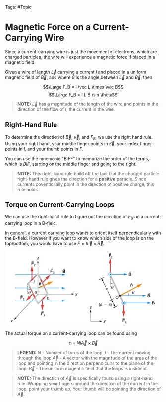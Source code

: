 Tags: #Topic 

# Magnetic Force on a Current-Carrying Wire

Since a current-carrying wire is just the movement of electrons, which are charged particles, the wire will experience a magnetic force if placed in a magnetic field.

Given a wire of length $\vec L$ carrying a current $I$ and placed in a uniform magnetic field of $\vec B$,  and where $\theta$ is the angle between $\vec L$ and $\vec B$, then

$$\Large F_B = I \vec L \times \vec B$$
$$\Large F_B = I L B \sin \theta$$

>**NOTE:**
>$\vec L$ has a magnitude of the length of the wire and points in the direction of the flow of $I$, the current in the wire.

## Right-Hand Rule

To determine the direction of $\vec B$, $\vec v$, and $F_B$, we use the right hand rule. Using your right hand, your middle finger points in  $\vec B$, your index finger points in $I$, and your thumb points in $F$. 

You can use the mnemonic "BIFF" to memorize the order of the terms, which is $BIF$, starting on the middle finger and going to the right.

>**NOTE:**
> This right-hand rule build off the fact that the charged particle right-hand rule gives the direction for a **positive** particle. Since currents coventionally point in the direction of positive charge, this rule holds.

## Torque on Current-Carrying Loops

We can use the right-hand rule to figure out the direction of $F_B$ on a current-carrying loop in a B-field.

In general, a current carrying loop wants to orient itself perpendicularly with the B-field. However if you want to know which side of the loop is on the top/bottom, you would have to use $F=I \vec L \times \vec B$.

![](../attachments/magnetic_force_on_current_carrying_loop.png)

The actual torque on a current-carrying loop can be found using

$$\tau = N i \vec A \times \vec B$$

> **LEGEND:**
> $N$ - Number of turns of the loop.
> $i$ - The current moving through the loop
> $\vec A$ - A vector with the magnitude of the area of the loop and pointing in the direction perpendicular to the plane of the loop.
> $\vec B$ - The uniform magentic field that the loops is inside of. 

> **NOTE:**
> The direction of $\vec A$ is specifically found using a right-hand rule. Wrapping your fingers around the direction of the current in the loop, point your thumb up. Your thumb will be pointing the direction of $\vec A$. 